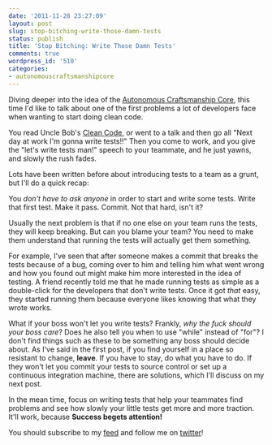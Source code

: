 ```yaml
---
date: '2011-11-28 23:27:09'
layout: post
slug: stop-bitching-write-those-damn-tests
status: publish
title: 'Stop Bitching: Write Those Damn Tests'
comments: true
wordpress_id: '510'
categories:
- autonomouscraftsmanshipcore
---
```


Diving deeper into the idea of the [Autonomous Craftsmanship Core](/2011/11/12/stop-bitching-the-autonomous-craftsmanship-core/), this time I'd like to talk about one of the first problems a lot of developers face when wanting to start doing clean code.

You read Uncle Bob's [Clean Code](http://www.amazon.com/gp/product/0132350882/ref=as_li_tf_tl?ie=UTF8&tag=thcodu02-20&linkCode=as2&camp=217145&creative=399369&creativeASIN=0132350882)<img src="http://www.assoc-amazon.com/e/ir?t=thcodu02-20&l=as2&o=1&a=0132350882&camp=217145&creative=399369" style="width: 0; height: 0; display: none; border: none !important;">, or went to a talk and then go all "Next day at work I'm gonna write tests!!" Then you come to work, and you give the "let's write tests man!" speech to your teammate, and he just yawns, and slowly the rush fades.

Lots have been written before about introducing tests to a team as a grunt, but I'll do a quick recap:

You _don't have to ask anyone_ in order to start and write some tests. Write that first test. Make it pass. Commit. Not that hard, isn't it?

Usually the next problem is that if no one else on your team runs the tests, they will keep breaking. But can you blame your team? You need to make them understand that running the tests will actually get them something.

For example, I've seen that after someone makes a commit that breaks the tests because of a bug, coming over to him and telling him what went wrong and how you found out might make him more interested in the idea of testing. A friend recently told me that he made running tests as simple as a double-click for the developers that don't write tests. Once it got _that_ easy, they started running them because everyone likes knowing that what they wrote works.

What if your boss won't let you write tests? Frankly, _why the fuck should your boss care_? Does he also tell you when to use "while" instead of "for"? I don't find things such as these to be something any boss should decide about. As I've said in the first post, if you find yourself in a place so resistant to change, **leave**. If you have to stay, do what you have to do. If they won't let you commit your tests to source control or set up a continuous integration machine, there are solutions, which I'll discuss on my next post.

In the mean time, focus on writing tests that help your teammates find problems and see how slowly your little tests get more and more traction. It'll work, because **Success begets attention!**

You should subscribe to my [feed](http://feeds.feedburner.com/TheCodeDump) and follow me on [twitter](http://twitter.com/avivby)!
